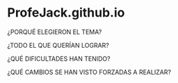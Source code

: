 # ProfeJack.github.io


¿PORQUÉ ELEGIERON EL TEMA?


¿TODO EL QUE QUERÍAN LOGRAR?


¿QUÉ DIFICULTADES HAN TENIDO?



¿QUÉ CAMBIOS SE HAN VISTO FORZADAS A REALIZAR?





